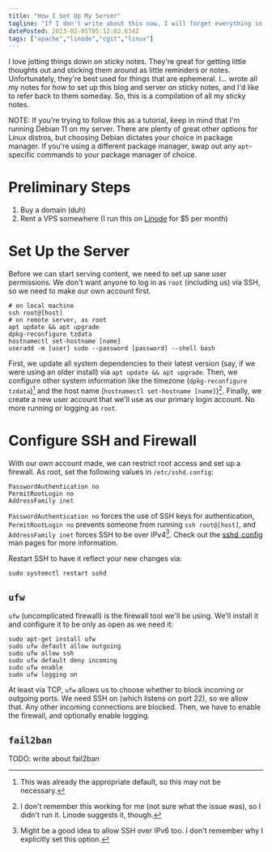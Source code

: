 ```yaml
---
title: "How I Set Up My Server"
tagline: "If I don't write about this now, I will forget everything in 6 months."
datePosted: 2023-02-05T05:12:02.634Z
tags: ["apache","linode","cgit","linux"]
---
```

I love jotting things down on sticky notes. They're great for getting little thoughts out and
sticking them around as little reminders or notes. Unfortunately, they're best used for
things that are ephemeral. I... wrote all my notes for how to set up this blog and server
on sticky notes, and I'd like to refer back to them someday. So, this is a compilation of all
my sticky notes.

NOTE: If you're trying to follow this as a tutorial, keep in mind that I'm running Debian 11
on my server. There are plenty of great other options for Linux distros, but choosing Debian
dictates your choice in package manager. If you're using a different package manager, swap out
any `apt`-specific commands to your package manager of choice.

# Preliminary Steps

1. Buy a domain (duh)
2. Rent a VPS somewhere (I run this on [Linode](https://www.linode.com/) for $5 per month)

# Set Up the Server

Before we can start serving content, we need to set up sane user permissions. We don't want anyone
to log in as `root` (including us) via SSH, so we need to make our own account first.

```shell
# on local machine
ssh root@[host]
# on remote server, as root
apt update && apt upgrade
dpkg-reconfigure tzdata
hostnamectl set-hostname [name]
useradd -m [user] sudo --password [password] --shell bash
```

First, we update all system dependencies to their latest version (say, if we were using an older install) via 
`apt update && apt upgrade`. Then, we configure other system information like the timezone
(`dpkg-reconfigure tzdata`)[^1] and the host name (`hostnamectl set-hostname [name]`)[^2]. Finally, we
create a new user account that we'll use as our primary login account. No more running or logging as `root`.

# Configure SSH and Firewall

With our own account made, we can restrict root access and set up a firewall. As root, set the following
values in `/etc/sshd.config`:

```
PasswordAuthentication no
PermitRootLogin no
AddressFamily inet
```

`PasswordAuthentication no` forces the use of SSH keys for authentication, `PermitRootLogin no` prevents
someone from running `ssh root@[host]`, and `AddressFamily inet` forces SSH to be over IPv4[^3]. Check
out the [sshd_config](https://www.man7.org/linux/man-pages/man5/sshd_config.5.html) man pages for more
information.

Restart SSH to have it reflect your new changes via:
```shell
sudo systemctl restart sshd
```

## `ufw`

`ufw` (uncomplicated firewall) is the firewall tool we'll be using. We'll install it and configure it
to be only as open as we need it:

```shell
sudo apt-get install ufw
sudo ufw default allow outgoing
sudo ufw allow ssh
sudo ufw default deny incoming
sudo ufw enable
sudo ufw logging on
```

At least via TCP, `ufw` allows us to choose whether to block incoming or outgoing ports. We need SSH on
(which listens on port 22), so we allow that. Any other incoming connections are blocked. Then, we have
to enable the firewall, and optionally enable logging.

## `fail2ban`

TODO: write about fail2ban

[^1]: This was already the appropriate default, so this may not be necessary.
[^2]: I don't remember this working for me (not sure what the issue was), so I didn't run it. Linode suggests it, though.
[^3]: Might be a good idea to allow SSH over IPv6 too. I don't remember why I explicitly set this option.


